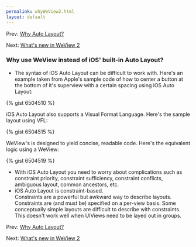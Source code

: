 ```yaml
---
permalink: whyWeView2.html
layout: default
---
```


Prev\: [Why Auto Layout?](whyAutolayout.html)

Next\: [What's new in WeView 2](whatsNewWeView2.html)

<!-- TEMPLATE START -->

### Why use WeView instead of iOS' built-in Auto Layout?

* The syntax of iOS Auto Layout can be difficult to work with.
Here's an example taken from Apple's sample code of how to center a button at the bottom of it's
superview with a certain spacing using iOS Auto Layout:

{% gist 6504510 %}

iOS Auto Layout also supports a Visual Format Language.  Here's the sample layout using VFL:

{% gist 6504515 %}

WeView's is designed to yield concise, readable code. Here's the equivalent logic using a WeView:

{% gist 6504519 %}

* With iOS Auto Layout you need to worry about complications such as constraint priority, constraint sufficiency, constraint conflicts, ambiguous layout, common ancestors, etc.
* iOS Auto Layout is constraint-based.  
Constraints are a powerful but awkward way to describe layouts.
Constraints are (and must be) specified on a per-view basis.
Some conceptually simple layouts are difficult to describe with constraints.
This doesn't work well when UIViews need to be layed out in groups.

<!-- TEMPLATE END -->

Prev\: [Why Auto Layout?](whyAutolayout.html)

Next\: [What's new in WeView 2](whatsNewWeView2.html)